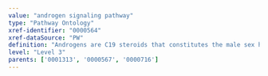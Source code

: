 ```yaml
---
value: "androgen signaling pathway"
type: "Pathway Ontology"
xref-identifier: "0000564"
xref-dataSource: "PW"
definition: "Androgens are C19 steroids that constitutes the male sex hormones. They are also the precursors of female sex hormones, the estrogens. Testosterone and its more potent metabolite, dihydrotestosterone bind to androgen receptors to then translocate to the nucleus and activate the transcription of target genes. Many regulators, both activators and repressors, have been identified. Upregulation of receptor activity has been implicated in prostate cancer."
level: "Level 3"
parents: ['0001313', '0000567', '0000716']
---
```

